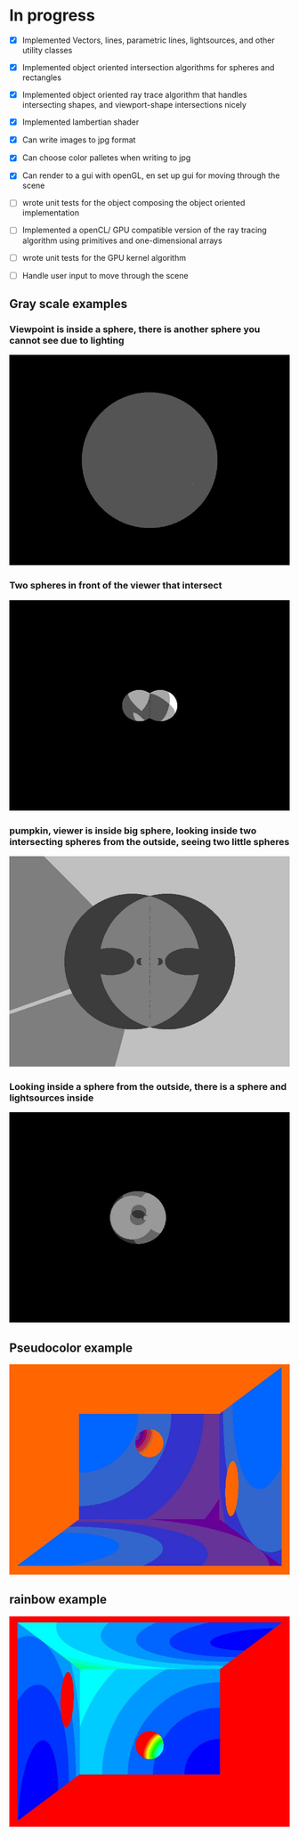 # In progress

- [X] Implemented Vectors, lines, parametric lines, lightsources, and other utility classes
- [X] Implemented object oriented intersection algorithms for spheres and rectangles
- [X] Implemented object oriented ray trace algorithm that handles intersecting shapes, and viewport-shape intersections nicely
- [X] Implemented lambertian shader
- [X] Can write images to jpg format
- [X] Can choose color palletes when writing to jpg
- [X] Can render to a gui with openGL, en set up gui for moving through the scene
- [ ] wrote unit tests for the object composing the object oriented implementation
- [ ] Implemented a openCL/ GPU compatible version of the ray tracing algorithm using primitives and one-dimensional arrays
- [ ] wrote unit tests for the GPU kernel algorithm
- [ ] Handle user input to move through the scene


## Gray scale examples

### Viewpoint is inside a sphere, there is another sphere you cannot see due to lighting

![Sphere in big sphere](grayscaleExamples/academyExample.jpg)

### Two spheres in front of the viewer that intersect

![Intersecting spheres](grayscaleExamples/intersectingSpheres.jpg)

### pumpkin, viewer is inside big sphere, looking inside two intersecting spheres from the outside, seeing two little spheres

![pumpkin](grayscaleExamples/pumpkin.jpg)

### Looking inside a sphere from the outside, there is a sphere and lightsources inside

![sphere and light inside](grayscaleExamples/ballAndLightInsideOtherBall.jpg)

## Pseudocolor example

![Pseudocolor](pseudoColorExample/pseudocolor.jpg)

## rainbow example

![rainbow](rainbowExample/rainbow.jpg)


